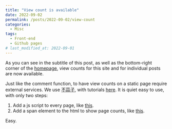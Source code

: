 ```yaml
---
title: "View count is available"
date: 2022-09-02
permalink: /posts/2022-09-02/view-count
categories:
  - Misc
tags:
  - Front-end
  - Github pages
# last_modified_at: 2022-09-01
---
```


As you can see in the subtitle of this post, as well as the bottom-right corner of the [homepage]("/#busuanzi_container_site_uv"), view counts for this site and for individual posts are now available.

Just like the comment function, to have view counts on a static page require external services. We use [不蒜子](http://busuanzi.ibruce.info), with tutorials [here](http://ibruce.info/2015/04/04/busuanzi/). It is quiet easy to use, with only two steps:
  1. Add a js script to every page, like [this](https://github.com/Koohoko/Koohoko.github.io/blob/ec2f88c3d2248744d67f3d535b8a1cd81455f2c7/_includes/analytics.html#L13).
  2. Add a span element to the html to show page counts, like [this](https://github.com/Koohoko/Koohoko.github.io/blob/ec2f88c3d2248744d67f3d535b8a1cd81455f2c7/_layouts/single.html#L57-L59).

Easy.